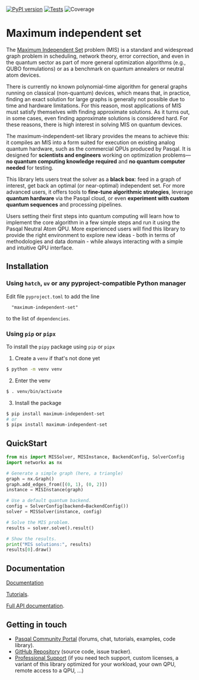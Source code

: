 [![PyPI version](https://badge.fury.io/py/maximum-independent-set.svg)](https://pypi.org/project/maximum-independent-set/)
[![Tests](https://github.com/pasqal-io/maximum-independent-set/actions/workflows/test.yml/badge.svg)](https://github.com/pasqal-io/maximum-independent-set/actions/workflows/test.yml)
![Coverage](https://img.shields.io/codecov/c/github/pasqal-io/maximum-independent-set?style=flat-square)


# Maximum independent set

The [Maximum Independent Set](https://en.wikipedia.org/wiki/Independent_set_(graph_theory)) problem (MIS) is a standard and widespread graph problem in scheduling, network theory, error correction, and even in the quantum sector as part of more general optimization algorithms (e.g., QUBO formulations) or as a benchmark on quantum annealers or neutral atom devices.

There is currently no known polynomial-time algorithm for general graphs running on classical (non-quantum) devices, which means that, in practice, finding an exact solution for large graphs is generally not possible due to time and hardware limitations. For this reason, most applications of MIS must satisfy themselves with finding approximate solutions. As it turns out, in some cases, even finding approximate solutions is considered hard. For these reasons, there is high interest in solving MIS on quantum devices.

The maximum-independent-set library provides the means to achieve this: it compiles an MIS into a form suited for execution on existing analog quantum hardware, such as the commercial QPUs produced by Pasqal. It is designed for **scientists and engineers** working on optimization problems—**no quantum computing knowledge required** and **no quantum computer needed** for testing.

This library lets users treat the solver as a **black box**: feed in a graph of interest, get back an optimal (or near-optimal) independent set. For more advanced users, it offers tools to **fine-tune algorithmic strategies**, leverage **quantum hardware** via the Pasqal cloud, or even **experiment with custom quantum sequences** and processing pipelines.

Users setting their first steps into quantum computing will learn how to implement the core algorithm in a few simple steps and run it using the Pasqal Neutral Atom QPU. More experienced users will find this library to provide the right environment to explore new ideas - both in terms of methodologies and data domain - while always interacting with a simple and intuitive QPU interface.

## Installation

### Using `hatch`, `uv` or any pyproject-compatible Python manager

Edit file `pyproject.toml` to add the line

```
  "maximum-independent-set"
```

to the list of `dependencies`.

### Using `pip` or `pipx`
To install the `pipy` package using `pip` or `pipx`

1. Create a `venv` if that's not done yet

```sh
$ python -m venv venv

```

2. Enter the venv

```sh
$ . venv/bin/activate
```

3. Install the package

```sh
$ pip install maximum-independent-set
# or
$ pipx install maximum-independent-set
```

## QuickStart

```python
from mis import MISSolver, MISInstance, BackendConfig, SolverConfig
import networkx as nx

# Generate a simple graph (here, a triangle)
graph = nx.Graph()
graph.add_edges_from([(0, 1), (0, 2)])
instance = MISInstance(graph)

# Use a default quantum backend.
config = SolverConfig(backend=BackendConfig())
solver = MISSolver(instance, config)

# Solve the MIS problem.
results = solver.solve().result()

# Show the results.
print("MIS solutions:", results)
results[0].draw()
```

## Documentation

[Documentation](https://pasqal-io.github.io/maximum-independent-set/latest/)

[Tutorials](https://pasqal-io.github.io/maximum-independent-set/latest/tutorial%201a%20-%20Using%20a%20Quantum%20Device%20to%20solve%20MIS/).

[Full API documentation](https://pasqal-io.github.io/maximum-independent-set/latest/api/mis/).

## Getting in touch

- [Pasqal Community Portal](https://community.pasqal.com/) (forums, chat, tutorials, examples, code library).
- [GitHub Repository](https://github.com/pasqal-io/maximum-independent-set) (source code, issue tracker).
- [Professional Support](https://www.pasqal.com/contact-us/) (if you need tech support, custom licenses, a variant of this library optimized for your workload, your own QPU, remote access to a QPU, ...)
